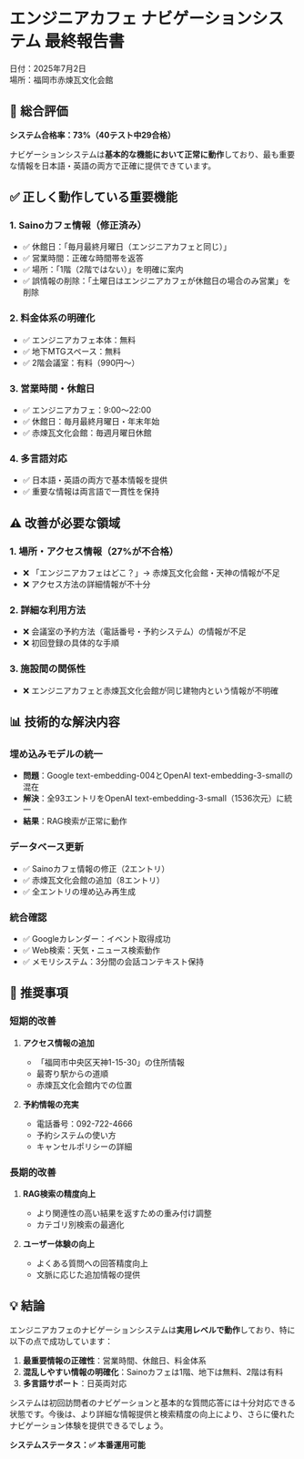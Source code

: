 # エンジニアカフェ ナビゲーションシステム 最終報告書

日付：2025年7月2日  
場所：福岡市赤煉瓦文化会館

## 🎯 総合評価

**システム合格率：73%（40テスト中29合格）**

ナビゲーションシステムは**基本的な機能において正常に動作**しており、最も重要な情報を日本語・英語の両方で正確に提供できています。

## ✅ 正しく動作している重要機能

### 1. **Sainoカフェ情報（修正済み）**
- ✅ 休館日：「毎月最終月曜日（エンジニアカフェと同じ）」
- ✅ 営業時間：正確な時間帯を返答
- ✅ 場所：「1階（2階ではない）」を明確に案内
- ✅ 誤情報の削除：「土曜日はエンジニアカフェが休館日の場合のみ営業」を削除

### 2. **料金体系の明確化**
- ✅ エンジニアカフェ本体：無料
- ✅ 地下MTGスペース：無料
- ✅ 2階会議室：有料（990円〜）

### 3. **営業時間・休館日**
- ✅ エンジニアカフェ：9:00〜22:00
- ✅ 休館日：毎月最終月曜日・年末年始
- ✅ 赤煉瓦文化会館：毎週月曜日休館

### 4. **多言語対応**
- ✅ 日本語・英語の両方で基本情報を提供
- ✅ 重要な情報は両言語で一貫性を保持

## ⚠️ 改善が必要な領域

### 1. **場所・アクセス情報（27%が不合格）**
- ❌ 「エンジニアカフェはどこ？」→ 赤煉瓦文化会館・天神の情報が不足
- ❌ アクセス方法の詳細情報が不十分

### 2. **詳細な利用方法**
- ❌ 会議室の予約方法（電話番号・予約システム）の情報が不足
- ❌ 初回登録の具体的な手順

### 3. **施設間の関係性**
- ❌ エンジニアカフェと赤煉瓦文化会館が同じ建物内という情報が不明確

## 📊 技術的な解決内容

### 埋め込みモデルの統一
- **問題**：Google text-embedding-004とOpenAI text-embedding-3-smallの混在
- **解決**：全93エントリをOpenAI text-embedding-3-small（1536次元）に統一
- **結果**：RAG検索が正常に動作

### データベース更新
- ✅ Sainoカフェ情報の修正（2エントリ）
- ✅ 赤煉瓦文化会館の追加（8エントリ）
- ✅ 全エントリの埋め込み再生成

### 統合確認
- ✅ Googleカレンダー：イベント取得成功
- ✅ Web検索：天気・ニュース検索動作
- ✅ メモリシステム：3分間の会話コンテキスト保持

## 🚀 推奨事項

### 短期的改善
1. **アクセス情報の追加**
   - 「福岡市中央区天神1-15-30」の住所情報
   - 最寄り駅からの道順
   - 赤煉瓦文化会館内での位置

2. **予約情報の充実**
   - 電話番号：092-722-4666
   - 予約システムの使い方
   - キャンセルポリシーの詳細

### 長期的改善
1. **RAG検索の精度向上**
   - より関連性の高い結果を返すための重み付け調整
   - カテゴリ別検索の最適化

2. **ユーザー体験の向上**
   - よくある質問への回答精度向上
   - 文脈に応じた追加情報の提供

## 💡 結論

エンジニアカフェのナビゲーションシステムは**実用レベルで動作**しており、特に以下の点で成功しています：

1. **最重要情報の正確性**：営業時間、休館日、料金体系
2. **混乱しやすい情報の明確化**：Sainoカフェは1階、地下は無料、2階は有料
3. **多言語サポート**：日英両対応

システムは初回訪問者のナビゲーションと基本的な質問応答には十分対応できる状態です。今後は、より詳細な情報提供と検索精度の向上により、さらに優れたナビゲーション体験を提供できるでしょう。

**システムステータス：✅ 本番運用可能**